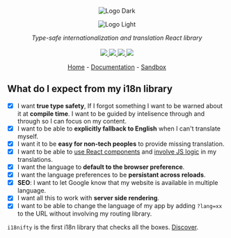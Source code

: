 <div align="center">

![Logo Dark](https://user-images.githubusercontent.com/6702424/172086369-292a3ada-8294-4328-bbb0-336061cbf830.png#gh-dark-mode-only)

</div>

<div align="center">

![Logo Light](https://user-images.githubusercontent.com/6702424/172086583-2014cf56-6deb-466d-b4d4-df80b6e85a1e.png#gh-light-mode-only)

</div>

<p align="center">
    <i>Type-safe internationalization and translation React library</i>
    <br>
    <br>
    <a href="https://github.com/garronej/i18nifty/actions">
      <img src="https://github.com/garronej/i18nifty/workflows/ci/badge.svg?branch=main">
    </a>
    <a href="https://bundlephobia.com/package/i18nifty">
      <img src="https://img.shields.io/bundlephobia/minzip/i18nifty">
    </a>
    <a href="https://www.npmjs.com/package/i18nifty">
      <img src="https://img.shields.io/npm/dw/i18nifty">
    </a>
    <a href="https://github.com/garronej/i18nifty/blob/main/LICENSE">
      <img src="https://img.shields.io/npm/l/i18nifty">
    </a>
</p>

<p align="center">
  <a href="https://www.i18nifty.dev">Home</a>
  -
  <a href="https://docs.i18nifty.dev">Documentation</a>
  -
  <a href="https://stackblitz.com/edit/react-ts-m4d8w7?file=components%2FMyComponent.tsx">Sandbox</a>
</p>

## What do I expect from my i18n library

-   [x] I want **true type safety**, If I forgot something I want to be warned about it at **compile time**. I want to be guided by intelisence
        through and through so I can focus on my content.
-   [x] I want to be able to **explicitly fallback to English** when I can't translate myself.
-   [x] I want it to be **easy for non-tech peoples** to provide missing translation.
-   [x] I want to be able to [use React components](https://github.com/garronej/i18nifty/blob/216d90bfa80741c2dc39b79ff7965d18af0bc258/src/test/apps/spa/src/i18n.tsx#L35-L40) and [involve JS logic](https://github.com/garronej/i18nifty/blob/216d90bfa80741c2dc39b79ff7965d18af0bc258/src/test/apps/spa/src/i18n.tsx#L45-L53) in my translations.
-   [x] I want the language to **default to the browser preference**.
-   [x] I want the language preferences to be **persistant across reloads**.
-   [x] **SEO**: I want to let Google know that my website is available in multiple language.
-   [x] I want all this to work with **server side rendering**.
-   [x] I want to be able to change the language of my app by adding `?lang=xx` to the URL without involving my routing library.

`i18nifty` is the first i18n library that checks all the boxes. [Discover](https://www.i18nifty.dev).
